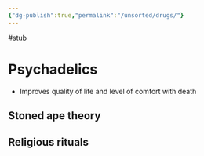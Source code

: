 ```yaml
---
{"dg-publish":true,"permalink":"/unsorted/drugs/"}
---
```




#stub


# Psychadelics

- Improves quality of life and level of comfort with death


## Stoned ape theory
## Religious rituals


